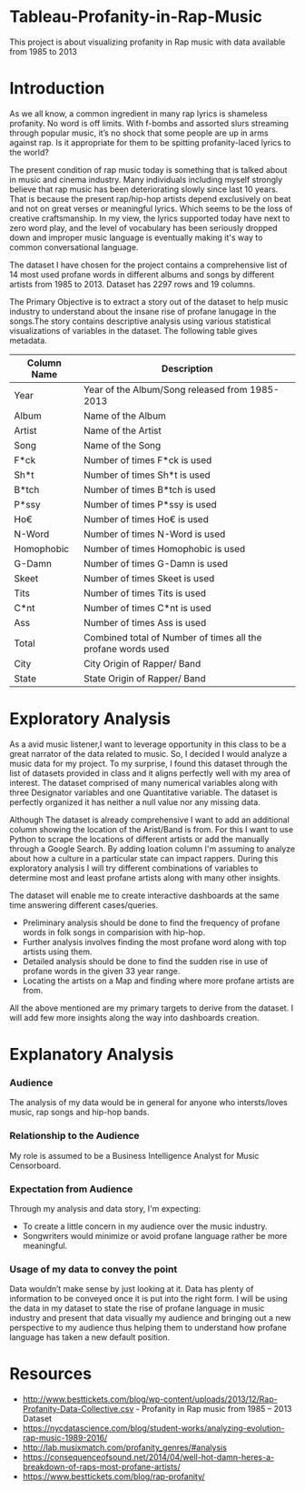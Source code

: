 # Tableau-Profanity-in-Rap-Music
This project is about visualizing profanity in Rap music with data available from 1985 to 2013

# Introduction
As we all know, a common ingredient in many rap lyrics is shameless profanity. No word is off limits. With f-bombs and assorted slurs streaming through popular music, it’s no shock that some people are up in arms against rap. Is it appropriate for them to be spitting profanity-laced lyrics to the world? 

The present condition of rap music today is something that is talked about in music and cinema industry. Many individuals including myself strongly believe that rap music has been deteriorating slowly since last 10 years. That is because the present rap/hip-hop artists depend exclusively on beat and not on great verses or meaningful lyrics. Which seems to be the loss of creative craftsmanship. In my view, the lyrics supported today have next to zero word play, and the level of vocabulary has been seriously dropped down and improper music language is eventually making it's way to common conversational language.

The dataset I have chosen for the project contains a comprehensive list of 14 most used profane words in different albums and songs by different artists from 1985 to 2013. Dataset has 2297 rows and 19 columns.

The Primary Objective is to extract a story out of the dataset to help music industry to understand about the insane rise of profane lanugage in the songs.The story contains descriptive analysis using various statistical visualizations of variables in the dataset. The following table gives metadata.

| __Column Name__  | __Description__ |
| ------------- | ------------- |
| Year  | Year of the Album/Song released from 1985-2013|
| Album  | Name of the Album  |
| Artist  | Name of the Artist  |
| Song  | Name of the Song  |
| F\*ck  | Number of times F\*ck is used |
| Sh\*t  | Number of times Sh\*t is used|
| B\*tch  | Number of times B\*tch is used |
| P\*ssy  | Number of times P\*ssy is used|
| Ho€  | Number of times Ho€ is used |
| N-Word  | Number of times N-Word is used|
| Homophobic | Number of times Homophobic is used |
| G-Damn  | Number of times G-Damn is used|
| Skeet  | Number of times Skeet is used |
| Tits  | Number of times Tits is used|
| C\*nt  | Number of times C\*nt is used |
| Ass  | Number of times Ass is used|
| Total  | Combined total of Number of times all the profane words used |
| City  | City Origin of Rapper/ Band |
| State  | State Origin of Rapper/ Band |

# Exploratory Analysis
As a avid music listener,I want to leverage opportunity in this class to be a great narrator of the data related to music. So, I decided I would analyze a music data for my project. To my surprise, I found this dataset through the list of datasets provided in class and it aligns perfectly well with my area of interest. The dataset comprised of many numerical variables along with three Designator variables and one Quantitative variable. The dataset is perfectly organized it has neither a null value nor any missing data. 

Although The dataset is already comprehensive I want to add an additional column showing the location of the Arist/Band is from. For this I want to use Python to scrape the locations of different artists or add the manually through a Google Search. By adding loation column I'm assuming to analyze about how a culture in a particular state can impact rappers. During this exploratory analysis I will try different combinations of variables to determine most and least profane artists along with many other insights.

The dataset will enable me to create interactive dashboards at the same time answering different cases/queries.
* Preliminary analysis should be done to find the frequency of profane words in folk songs in comparision with hip-hop.
* Further analysis involves finding the most profane word along with top artists using them.
* Detailed analysis should be done to find the sudden rise in use of profane words in the given 33 year range.
* Locating the artists on a Map and finding where more profane artists are from.

All the above mentioned are my primary targets to derive from the dataset. I will add few more insights along the way into dashboards creation.

# Explanatory Analysis
### Audience
The analysis of my data would be in general for anyone who intersts/loves music, rap songs and hip-hop bands.

### Relationship to the Audience
My role is assumed to be a Business Intelligence Analyst for Music Censorboard.

### Expectation from Audience
Through my analysis and data story, I'm expecting:
* To create a little concern in my audience over the music industry.
* Songwriters would minimize or avoid profane language rather be more meaningful. 

### Usage of my data to convey the point
Data wouldn’t make sense by just looking at it. Data has plenty of information to be conveyed once it is put into the right form.
I will be using the data in my dataset to state the rise of profane language in music industry and present that data visually my audience and bringing out a new perspective to my audience thus helping them to understand how profane language has taken a new default position.

# Resources
* http://www.besttickets.com/blog/wp-content/uploads/2013/12/Rap-Profanity-Data-Collective.csv - Profanity in Rap music from 1985 – 2013 Dataset
* https://nycdatascience.com/blog/student-works/analyzing-evolution-rap-music-1989-2016/
* http://lab.musixmatch.com/profanity_genres/#analysis
* https://consequenceofsound.net/2014/04/well-hot-damn-heres-a-breakdown-of-raps-most-profane-artists/
* https://www.besttickets.com/blog/rap-profanity/

